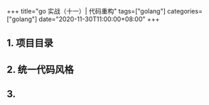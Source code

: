 +++
title="go 实战（十一）| 代码重构"
tags=["golang"]
categories=["golang"]
date="2020-11-30T11:00:00+08:00"
+++

## 1. 项目目录
## 2. 统一代码风格
## 3.